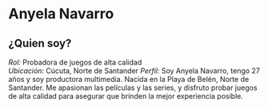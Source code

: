 # Anyela Navarro
## ¿Quien soy?
*Rol:* Probadora de juegos de alta calidad  
*Ubicación:* Cúcuta, Norte de Santander
*Perfil:* Soy Anyela Navarro, tengo 27 años y soy productora multimedia. Nacida en la Playa de Belén, Norte de Santander. Me apasionan las películas y las series, y disfruto probar juegos de alta calidad para asegurar que brinden la mejor experiencia posible.